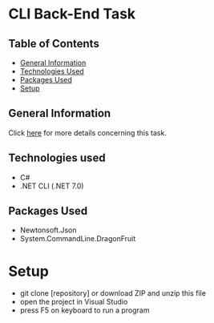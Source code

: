 # CLI Back-End Task


## Table of Contents
* [General Information](#general-information)
* [Technologies Used](#technologies-used)
* [Packages Used](#packages-used)
* [Setup](#setup)


## General Information
Click [here](https://github.com/fortedigital/Back-End-Internship-T) for more details concerning this task.

## Technologies used
- C#
- .NET CLI (.NET 7.0)


## Packages Used
- Newtonsoft.Json
- System.CommandLine.DragonFruit


# Setup
- git clone [repository] or download ZIP and unzip this file
- open the project in Visual Studio
- press F5 on keyboard to run a program